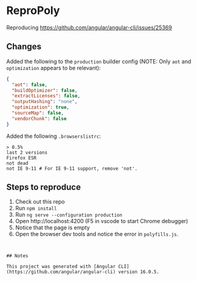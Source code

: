 # ReproPoly

Reproducing https://github.com/angular/angular-cli/issues/25369

## Changes

Added the following to the `production` builder config (NOTE: Only `aot` and `optimization` appears to be relevant):

```json
{
  "aot": false,
  "buildOptimizer": false,
  "extractLicenses": false,
  "outputHashing": "none",
  "optimization": true,
  "sourceMap": false,
  "vendorChunk": false
}
```

Added the following `.browserslistrc`:

```
> 0.5%
last 2 versions
Firefox ESR
not dead
not IE 9-11 # For IE 9-11 support, remove 'not'.

```

## Steps to reproduce

1. Check out this repo
2. Run `npm install`
3. Run `ng serve --configuration production`
4. Open http://localhost:4200 (F5 in vscode to start Chrome debugger)
5. Notice that the page is empty
6. Open the browser dev tools and notice the error in `polyfills.js`.

```


## Notes

This project was generated with [Angular CLI](https://github.com/angular/angular-cli) version 16.0.5.
```
